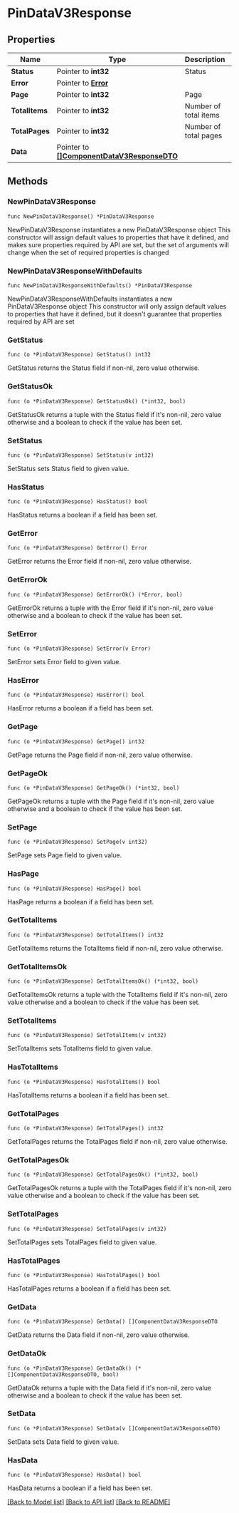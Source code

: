 # PinDataV3Response

## Properties

Name | Type | Description | Notes
------------ | ------------- | ------------- | -------------
**Status** | Pointer to **int32** | Status | [optional] 
**Error** | Pointer to [**Error**](Error.md) |  | [optional] 
**Page** | Pointer to **int32** | Page | [optional] 
**TotalItems** | Pointer to **int32** | Number of total items | [optional] 
**TotalPages** | Pointer to **int32** | Number of total pages | [optional] 
**Data** | Pointer to [**[]ComponentDataV3ResponseDTO**](ComponentDataV3ResponseDTO.md) |  | [optional] 

## Methods

### NewPinDataV3Response

`func NewPinDataV3Response() *PinDataV3Response`

NewPinDataV3Response instantiates a new PinDataV3Response object
This constructor will assign default values to properties that have it defined,
and makes sure properties required by API are set, but the set of arguments
will change when the set of required properties is changed

### NewPinDataV3ResponseWithDefaults

`func NewPinDataV3ResponseWithDefaults() *PinDataV3Response`

NewPinDataV3ResponseWithDefaults instantiates a new PinDataV3Response object
This constructor will only assign default values to properties that have it defined,
but it doesn't guarantee that properties required by API are set

### GetStatus

`func (o *PinDataV3Response) GetStatus() int32`

GetStatus returns the Status field if non-nil, zero value otherwise.

### GetStatusOk

`func (o *PinDataV3Response) GetStatusOk() (*int32, bool)`

GetStatusOk returns a tuple with the Status field if it's non-nil, zero value otherwise
and a boolean to check if the value has been set.

### SetStatus

`func (o *PinDataV3Response) SetStatus(v int32)`

SetStatus sets Status field to given value.

### HasStatus

`func (o *PinDataV3Response) HasStatus() bool`

HasStatus returns a boolean if a field has been set.

### GetError

`func (o *PinDataV3Response) GetError() Error`

GetError returns the Error field if non-nil, zero value otherwise.

### GetErrorOk

`func (o *PinDataV3Response) GetErrorOk() (*Error, bool)`

GetErrorOk returns a tuple with the Error field if it's non-nil, zero value otherwise
and a boolean to check if the value has been set.

### SetError

`func (o *PinDataV3Response) SetError(v Error)`

SetError sets Error field to given value.

### HasError

`func (o *PinDataV3Response) HasError() bool`

HasError returns a boolean if a field has been set.

### GetPage

`func (o *PinDataV3Response) GetPage() int32`

GetPage returns the Page field if non-nil, zero value otherwise.

### GetPageOk

`func (o *PinDataV3Response) GetPageOk() (*int32, bool)`

GetPageOk returns a tuple with the Page field if it's non-nil, zero value otherwise
and a boolean to check if the value has been set.

### SetPage

`func (o *PinDataV3Response) SetPage(v int32)`

SetPage sets Page field to given value.

### HasPage

`func (o *PinDataV3Response) HasPage() bool`

HasPage returns a boolean if a field has been set.

### GetTotalItems

`func (o *PinDataV3Response) GetTotalItems() int32`

GetTotalItems returns the TotalItems field if non-nil, zero value otherwise.

### GetTotalItemsOk

`func (o *PinDataV3Response) GetTotalItemsOk() (*int32, bool)`

GetTotalItemsOk returns a tuple with the TotalItems field if it's non-nil, zero value otherwise
and a boolean to check if the value has been set.

### SetTotalItems

`func (o *PinDataV3Response) SetTotalItems(v int32)`

SetTotalItems sets TotalItems field to given value.

### HasTotalItems

`func (o *PinDataV3Response) HasTotalItems() bool`

HasTotalItems returns a boolean if a field has been set.

### GetTotalPages

`func (o *PinDataV3Response) GetTotalPages() int32`

GetTotalPages returns the TotalPages field if non-nil, zero value otherwise.

### GetTotalPagesOk

`func (o *PinDataV3Response) GetTotalPagesOk() (*int32, bool)`

GetTotalPagesOk returns a tuple with the TotalPages field if it's non-nil, zero value otherwise
and a boolean to check if the value has been set.

### SetTotalPages

`func (o *PinDataV3Response) SetTotalPages(v int32)`

SetTotalPages sets TotalPages field to given value.

### HasTotalPages

`func (o *PinDataV3Response) HasTotalPages() bool`

HasTotalPages returns a boolean if a field has been set.

### GetData

`func (o *PinDataV3Response) GetData() []ComponentDataV3ResponseDTO`

GetData returns the Data field if non-nil, zero value otherwise.

### GetDataOk

`func (o *PinDataV3Response) GetDataOk() (*[]ComponentDataV3ResponseDTO, bool)`

GetDataOk returns a tuple with the Data field if it's non-nil, zero value otherwise
and a boolean to check if the value has been set.

### SetData

`func (o *PinDataV3Response) SetData(v []ComponentDataV3ResponseDTO)`

SetData sets Data field to given value.

### HasData

`func (o *PinDataV3Response) HasData() bool`

HasData returns a boolean if a field has been set.


[[Back to Model list]](../README.md#documentation-for-models) [[Back to API list]](../README.md#documentation-for-api-endpoints) [[Back to README]](../README.md)


